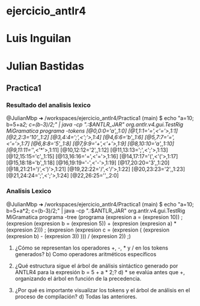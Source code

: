 # ejercicio_antlr4
# Luis Inguilan
# Julian Bastidas

## Practica1
### Resultado del analisis lexico 
@JulianMbp ➜ /workspaces/ejercicio_antlr4/Practica1 (main) $ echo "a=10; b=5+a*2; c=(b-3)/2;" | java -cp ".:$ANTLR_JAR" org.antlr.v4.gui.TestRig MiGramatica programa -tokens
[@0,0:0='a',<ID>,1:0]
[@1,1:1='=',<'='>,1:1]
[@2,2:3='10',<INT>,1:2]
[@3,4:4=';',<';'>,1:4]
[@4,6:6='b',<ID>,1:6]
[@5,7:7='=',<'='>,1:7]
[@6,8:8='5',<INT>,1:8]
[@7,9:9='+',<'+'>,1:9]
[@8,10:10='a',<ID>,1:10]
[@9,11:11='*',<'*'>,1:11]
[@10,12:12='2',<INT>,1:12]
[@11,13:13=';',<';'>,1:13]
[@12,15:15='c',<ID>,1:15]
[@13,16:16='=',<'='>,1:16]
[@14,17:17='(',<'('>,1:17]
[@15,18:18='b',<ID>,1:18]
[@16,19:19='-',<'-'>,1:19]
[@17,20:20='3',<INT>,1:20]
[@18,21:21=')',<')'>,1:21]
[@19,22:22='/',<'/'>,1:22]
[@20,23:23='2',<INT>,1:23]
[@21,24:24=';',<';'>,1:24]
[@22,26:25='<EOF>',<EOF>,2:0]


### Analisis Lexico
@JulianMbp ➜ /workspaces/ejercicio_antlr4/Practica1 (main) $ echo "a=10; b=5+a*2; c=(b-3)/2;" | java -cp ".:$ANTLR_JAR" org.antlr.v4.gui.TestRig MiGramatica programa -tree
(programa (expresion a = (expresion 10)) ; (expresion (expresion b = (expresion 5)) + (expresion (expresion a) * (expresion 2))) ; (expresion (expresion c = (expresion ( (expresion (expresion b) - (expresion 3)) ))) / (expresion 2)) ;)

1. ¿Cómo se representan los operadores +, -, * y / en los tokens generados?
    b) Como operadores aritméticos específicos

2. ¿Qué estructura sigue el árbol de análisis sintáctico generado por ANTLR4 para la expresión b = 5 + a * 2;?
d) * se evalúa antes que +, organizando el árbol en función de la precedencia.

3. ¿Por qué es importante visualizar los tokens y el árbol de análisis en el proceso de compilación?
d) Todas las anteriores.
